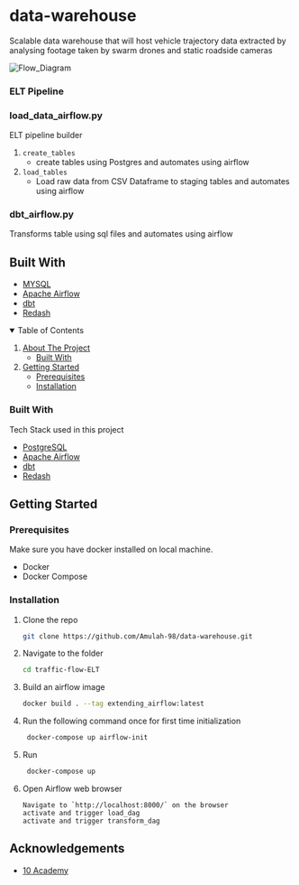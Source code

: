 # data-warehouse
Scalable data warehouse that will host vehicle trajectory data extracted by analysing footage taken by swarm drones and static roadside cameras



![Flow_Diagram](https://user-images.githubusercontent.com/55177259/180666757-6a75971c-4545-49fc-a7a4-930f049fd11f.png)



### ELT Pipeline
### load_data_airflow.py
ELT pipeline builder

1. `create_tables`
	* create tables using Postgres and automates using airflow
2. `load_tables`
	* Load raw data from CSV Dataframe to  staging tables and automates using airflow

### dbt_airflow.py
Transforms table using sql files and automates using airflow

## Built With

* [MYSQL](https://www.postgres.com/)
* [Apache Airflow](https://airflow.apache.org/)
* [dbt](https://www.getdbt.com/)
* [Redash](https://redash.io/)



<!-- TABLE OF CONTENTS -->
<details open="open">
  <summary>Table of Contents</summary>
  <ol>
    <li>
      <a href="#about-the-project">About The Project</a>
      <ul>
        <li><a href="#built-with">Built With</a></li>
      </ul>
    </li>
    <li>
      <a href="#getting-started">Getting Started</a>
      <ul>
        <li><a href="#prerequisites">Prerequisites</a></li>
        <li><a href="#installation">Installation</a></li>
      </ul>

</details>


### Built With

Tech Stack used in this project

-   [PostgreSQL](https://dev.PostgreSQL.com/doc/)
-   [Apache Airflow](https://airflow.apache.org/docs/apache-airflow/stable/)
-   [dbt](https://docs.getdbt.com/)
-   [Redash](https://redash.io/help/)

<!-- GETTING STARTED -->

## Getting Started

### Prerequisites

Make sure you have docker installed on local machine.

-   Docker
-   Docker Compose

### Installation

1. Clone the repo
    ```sh
    git clone https://github.com/Amulah-98/data-warehouse.git
    ```
2. Navigate to the folder

    ```sh
    cd traffic-flow-ELT
    ```

3. Build an airflow image

    ```sh
    docker build . --tag extending_airflow:latest
    ```

4. Run the following command once for first time initialization

    ```sh
     docker-compose up airflow-init
    ```

5. Run
    ```sh
     docker-compose up
    ```
6. Open Airflow web browser
    ```JS
    Navigate to `http://localhost:8000/` on the browser
    activate and trigger load_dag
    activate and trigger transform_dag
    ```



<!-- ACKNOWLEDGEMENTS -->

## Acknowledgements

-   [10 Academy](https://www.10academy.org/)
